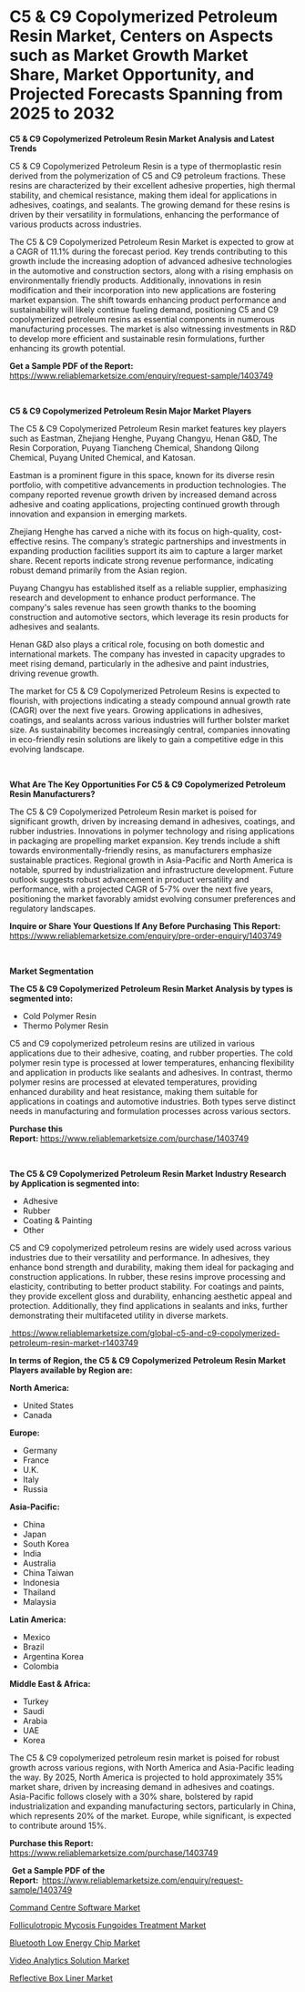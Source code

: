 <p><h1>C5 & C9 Copolymerized Petroleum Resin Market, Centers on Aspects such as Market Growth Market Share, Market Opportunity, and Projected Forecasts Spanning from 2025 to 2032</h1></p><p><strong>C5 & C9 Copolymerized Petroleum Resin Market Analysis and Latest Trends</strong></p>
<p><p>C5 & C9 Copolymerized Petroleum Resin is a type of thermoplastic resin derived from the polymerization of C5 and C9 petroleum fractions. These resins are characterized by their excellent adhesive properties, high thermal stability, and chemical resistance, making them ideal for applications in adhesives, coatings, and sealants. The growing demand for these resins is driven by their versatility in formulations, enhancing the performance of various products across industries.</p><p>The C5 & C9 Copolymerized Petroleum Resin Market is expected to grow at a CAGR of 11.1% during the forecast period. Key trends contributing to this growth include the increasing adoption of advanced adhesive technologies in the automotive and construction sectors, along with a rising emphasis on environmentally friendly products. Additionally, innovations in resin modification and their incorporation into new applications are fostering market expansion. The shift towards enhancing product performance and sustainability will likely continue fueling demand, positioning C5 and C9 copolymerized petroleum resins as essential components in numerous manufacturing processes. The market is also witnessing investments in R&D to develop more efficient and sustainable resin formulations, further enhancing its growth potential.</p></p>
<p><strong>Get a Sample PDF of the Report:&nbsp;</strong> <a href="https://www.reliablemarketsize.com/enquiry/request-sample/1403749?utm_campaign=1133&utm_medium=2&utm_source=Github&utm_content=ia&utm_term=28032025&utm_id=c5-c9-copolymerized-petroleum-resin">https://www.reliablemarketsize.com/enquiry/request-sample/1403749</a></p>
<p>&nbsp;</p>
<p><strong>C5 & C9 Copolymerized Petroleum Resin Major Market Players</strong></p>
<p><p>The C5 & C9 Copolymerized Petroleum Resin market features key players such as Eastman, Zhejiang Henghe, Puyang Changyu, Henan G&D, The Resin Corporation, Puyang Tiancheng Chemical, Shandong Qilong Chemical, Puyang United Chemical, and Katosan. </p><p>Eastman is a prominent figure in this space, known for its diverse resin portfolio, with competitive advancements in production technologies. The company reported revenue growth driven by increased demand across adhesive and coating applications, projecting continued growth through innovation and expansion in emerging markets.</p><p>Zhejiang Henghe has carved a niche with its focus on high-quality, cost-effective resins. The company’s strategic partnerships and investments in expanding production facilities support its aim to capture a larger market share. Recent reports indicate strong revenue performance, indicating robust demand primarily from the Asian region.</p><p>Puyang Changyu has established itself as a reliable supplier, emphasizing research and development to enhance product performance. The company's sales revenue has seen growth thanks to the booming construction and automotive sectors, which leverage its resin products for adhesives and sealants.</p><p>Henan G&D also plays a critical role, focusing on both domestic and international markets. The company has invested in capacity upgrades to meet rising demand, particularly in the adhesive and paint industries, driving revenue growth.</p><p>The market for C5 & C9 Copolymerized Petroleum Resins is expected to flourish, with projections indicating a steady compound annual growth rate (CAGR) over the next five years. Growing applications in adhesives, coatings, and sealants across various industries will further bolster market size. As sustainability becomes increasingly central, companies innovating in eco-friendly resin solutions are likely to gain a competitive edge in this evolving landscape.</p></p>
<p>&nbsp;</p>
<p><strong>What Are The Key Opportunities For C5 & C9 Copolymerized Petroleum Resin Manufacturers?</strong></p>
<p><p>The C5 & C9 Copolymerized Petroleum Resin market is poised for significant growth, driven by increasing demand in adhesives, coatings, and rubber industries. Innovations in polymer technology and rising applications in packaging are propelling market expansion. Key trends include a shift towards environmentally-friendly resins, as manufacturers emphasize sustainable practices. Regional growth in Asia-Pacific and North America is notable, spurred by industrialization and infrastructure development. Future outlook suggests robust advancement in product versatility and performance, with a projected CAGR of 5-7% over the next five years, positioning the market favorably amidst evolving consumer preferences and regulatory landscapes.</p></p>
<p><strong>Inquire or Share Your Questions If Any Before Purchasing This Report:</strong> <a href="https://www.reliablemarketsize.com/enquiry/pre-order-enquiry/1403749?utm_campaign=1133&utm_medium=2&utm_source=Github&utm_content=ia&utm_term=28032025&utm_id=c5-c9-copolymerized-petroleum-resin">https://www.reliablemarketsize.com/enquiry/pre-order-enquiry/1403749</a></p>
<p>&nbsp;</p>
<p><strong>Market Segmentation</strong></p>
<p><strong>The C5 & C9 Copolymerized Petroleum Resin Market Analysis by types is segmented into:</strong></p>
<p><ul><li>Cold Polymer Resin</li><li>Thermo Polymer Resin</li></ul></p>
<p><p>C5 and C9 copolymerized petroleum resins are utilized in various applications due to their adhesive, coating, and rubber properties. The cold polymer resin type is processed at lower temperatures, enhancing flexibility and application in products like sealants and adhesives. In contrast, thermo polymer resins are processed at elevated temperatures, providing enhanced durability and heat resistance, making them suitable for applications in coatings and automotive industries. Both types serve distinct needs in manufacturing and formulation processes across various sectors.</p></p>
<p><strong>Purchase this Report:&nbsp;</strong><a href="https://www.reliablemarketsize.com/purchase/1403749?utm_campaign=1133&utm_medium=2&utm_source=Github&utm_content=ia&utm_term=28032025&utm_id=c5-c9-copolymerized-petroleum-resin">https://www.reliablemarketsize.com/purchase/1403749</a></p>
<p>&nbsp;</p>
<p><strong>The C5 & C9 Copolymerized Petroleum Resin Market Industry Research by Application is segmented into:</strong></p>
<p><ul><li>Adhesive</li><li>Rubber</li><li>Coating & Painting</li><li>Other</li></ul></p>
<p><p>C5 and C9 copolymerized petroleum resins are widely used across various industries due to their versatility and performance. In adhesives, they enhance bond strength and durability, making them ideal for packaging and construction applications. In rubber, these resins improve processing and elasticity, contributing to better product stability. For coatings and paints, they provide excellent gloss and durability, enhancing aesthetic appeal and protection. Additionally, they find applications in sealants and inks, further demonstrating their multifaceted utility in diverse markets.</p></p>
<p><a href="https://www.reliablemarketsize.com/global-c5-and-c9-copolymerized-petroleum-resin-market-r1403749?utm_campaign=1133&utm_medium=2&utm_source=Github&utm_content=ia&utm_term=28032025&utm_id=c5-c9-copolymerized-petroleum-resin">&nbsp;https://www.reliablemarketsize.com/global-c5-and-c9-copolymerized-petroleum-resin-market-r1403749</a></p>
<p><strong>In terms of Region, the C5 & C9 Copolymerized Petroleum Resin Market Players available by Region are:</strong></p>
<p>
    <p> <strong> North America: </strong>
        <ul>
            <li>United States</li>
            <li>Canada</li>
        </ul>
        </p> 
    <p> <strong> Europe: </strong>
        <ul>
            <li>Germany</li>
            <li>France</li>
            <li>U.K.</li>
            <li>Italy</li>
            <li>Russia</li>
        </ul>
        </p> 
    <p> <strong> Asia-Pacific: </strong>
        <ul>
            <li>China</li>
            <li>Japan</li>
            <li>South Korea</li>
            <li>India</li>
            <li>Australia</li>
            <li>China Taiwan</li>
            <li>Indonesia</li>
            <li>Thailand</li>
            <li>Malaysia</li>
        </ul>
        </p> 
    <p> <strong> Latin America: </strong>
        <ul>
            <li>Mexico</li>
            <li>Brazil</li>
            <li>Argentina Korea</li>
            <li>Colombia</li>
        </ul>
        </p> 
    <p> <strong> Middle East & Africa: </strong>
        <ul>
            <li>Turkey</li>
            <li>Saudi</li>
            <li>Arabia</li>
            <li>UAE</li>
            <li>Korea</li>
        </ul>
    </p>
    </p>
<p><p>The C5 & C9 copolymerized petroleum resin market is poised for robust growth across various regions, with North America and Asia-Pacific leading the way. By 2025, North America is projected to hold approximately 35% market share, driven by increasing demand in adhesives and coatings. Asia-Pacific follows closely with a 30% share, bolstered by rapid industrialization and expanding manufacturing sectors, particularly in China, which represents 20% of the market. Europe, while significant, is expected to contribute around 15%.</p></p>
<p><strong>Purchase this Report: </strong><a href="https://www.reliablemarketsize.com/purchase/1403749?utm_campaign=1133&utm_medium=2&utm_source=Github&utm_content=ia&utm_term=28032025&utm_id=c5-c9-copolymerized-petroleum-resin">https://www.reliablemarketsize.com/purchase/1403749</a></p>
<p>&nbsp;<strong>Get a Sample PDF of the Report:&nbsp;&nbsp;</strong><a href="https://www.reliablemarketsize.com/enquiry/request-sample/1403749?utm_campaign=1133&utm_medium=2&utm_source=Github&utm_content=ia&utm_term=28032025&utm_id=c5-c9-copolymerized-petroleum-resin">https://www.reliablemarketsize.com/enquiry/request-sample/1403749</a></p>
<p><strong></strong></p>
<p><p><a href="https://github.com/shapurforouz/Market-Research-Report-List-1/blob/main/command-centre-software-market.md?utm_campaign=1133&utm_medium=2&utm_source=Github&utm_content=ia&utm_term=28032025&utm_id=c5-c9-copolymerized-petroleum-resin">Command Centre Software Market</a></p><p><a href="https://github.com/oatisorenscl/Market-Research-Report-List-1/blob/main/folliculotropic-mycosis-fungoides-treatment-market.md?utm_campaign=1133&utm_medium=2&utm_source=Github&utm_content=ia&utm_term=28032025&utm_id=c5-c9-copolymerized-petroleum-resin">Folliculotropic Mycosis Fungoides Treatment Market</a></p><p><a href="https://github.com/klinzenisaa/Market-Research-Report-List-1/blob/main/bluetooth-low-energy-chip-market.md?utm_campaign=1133&utm_medium=2&utm_source=Github&utm_content=ia&utm_term=28032025&utm_id=c5-c9-copolymerized-petroleum-resin">Bluetooth Low Energy Chip Market</a></p><p><a href="https://github.com/siriyagayo/Market-Research-Report-List-1/blob/main/video-analytics-solution-market.md?utm_campaign=1133&utm_medium=2&utm_source=Github&utm_content=ia&utm_term=28032025&utm_id=c5-c9-copolymerized-petroleum-resin">Video Analytics Solution Market</a></p><p><a href="https://github.com/jemalapoilly/Market-Research-Report-List-1/blob/main/reflective-box-liner-market.md?utm_campaign=1133&utm_medium=2&utm_source=Github&utm_content=ia&utm_term=28032025&utm_id=c5-c9-copolymerized-petroleum-resin">Reflective Box Liner Market</a></p></p>